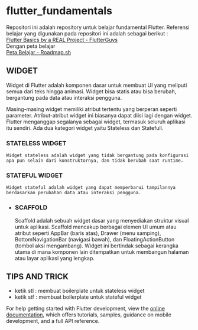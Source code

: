 # flutter_fundamentals

Repositori ini adalah repository untuk belajar fundamental Flutter.
Referensi belajar yang digunakan pada repositori ini adalah sebagai berikut :  
[Flutter Basics by a REAL Project - FlutterGuys](https://www.youtube.com/watch?v=D4nhaszNW4o)  
Dengan peta belajar  
[Peta Belajar - Roadmap.sh](https://roadmap.sh/flutter)

## WIDGET
Widget di Flutter adalah komponen dasar untuk membuat UI yang meliputi semua dari teks hingga animasi. Widget bisa statis atau bisa berubah, bergantung pada data atau interaksi pengguna. 

Masing-masing widget memiliki atribut tertentu yang berperan seperti parameter. Atribut-atribut widget ini biasanya dapat diisi lagi dengan widget. Flutter menganggap segalanya sebagai widget, termasuk seluruh aplikasi itu sendiri. Ada dua kategori widget yaitu Stateless dan Statefull.

### STATELESS WIDGET
    Widget stateless adalah widget yang tidak bergantung pada konfigurasi apa pun selain dari konstruktornya, dan tidak berubah saat runtime.

### STATEFUL WIDGET
    Widget stateful adalah widget yang dapat memperbarui tampilannya berdasarkan perubahan data atau interaksi pengguna.

- ### SCAFFOLD
    Scaffold adalah sebuah widget dasar yang menyediakan struktur visual untuk aplikasi. Scaffold mencakup berbagai elemen UI umum atau atribut seperti AppBar (baris atas), Drawer (menu samping), BottomNavigationBar (navigasi bawah), dan FloatingActionButton (tombol aksi mengambang). Widget ini bertindak sebagai kerangka utama di mana komponen lain ditempatkan untuk membangun halaman atau layar aplikasi yang lengkap.

## TIPS AND TRICK
- ketik stl : membuat boilerplate untuk stateless widget
- ketik stf : membuat boilerplate untuk stateful widget

For help getting started with Flutter development, view the
[online documentation](https://docs.flutter.dev/), which offers tutorials,
samples, guidance on mobile development, and a full API reference.
